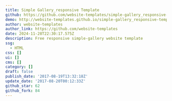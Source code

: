 ```yaml
---
title: Simple Gallery_responsive Template
github: https://github.com/website-templates/simple-gallery_responsive-template
demo: http://website-templates.github.io/simple-gallery_responsive-template
author: website-templates
author_link: https://github.com/website-templates
date: 2024-11-28T22:30:17.575Z
description: Free responsive simple-gallery website template
ssg:
  - HTML
css: []
ui: []
cms: []
category: []
draft: false
publish_date: '2017-08-19T13:32:18Z'
update_date: '2017-08-20T00:12:33Z'
github_star: 62
github_fork: 84
---
```

